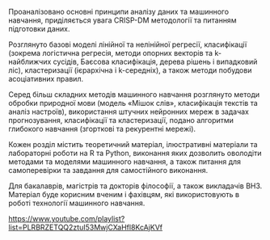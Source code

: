 Проаналізовано основні принципи аналізу даних та машинного навчання, приділяється увага CRISP-DM методології та питанням підготовки даних. 

Розглянуто базові моделі лінійної та нелінійної регресії, класифікації (зокрема логістична регресія, методи опорних векторів та k-найближчих сусідів, Баєсова класифікація, дерева рішень і випадковий ліс), кластеризації (ієрархічна і k-середніх), а також методи побудови асоціативних правил. 

Серед більш складних методів машинного навчання розглянуто методи обробки природної мови (модель «Мішок слів», класифікація текстів та аналіз настроїв), використання штучних нейронних мереж в задачах прогнозування, класифікації та кластеризації, подано алгоритми глибокого навчання (згорткові та рекурентні мережі).

Кожен розділ містить теоретичний матеріал, ілюстративні матеріали та лабораторні роботи на R та Python, виконання яких дозволить оволодіти методами та моделями машинного навчання, а також питання для самоперевірки та завдання для самостійного виконання.

Для бакалаврів, магістрів та докторів філософії, а також викладачів ВНЗ. Матеріал буде корисним вченим і фахівцям, які використовують в роботі технології машинного навчання.

https://www.youtube.com/playlist?list=PLRBRZETQQ2ztuI53MwjCXaHfl8KcAjKVf
